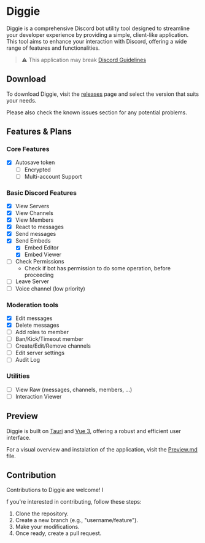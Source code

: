 # Diggie

Diggie is a comprehensive Discord bot utility tool designed to streamline your developer experience by providing a simple, client-like application. This tool aims to enhance your interaction with Discord, offering a wide range of features and functionalities.

> ⚠️ This application may break [Discord Guidelines](https://discord.com/safety/platform-manipulation-policy-explainer)

## Download

To download Diggie, visit the [releases](https://github.com/oxydien/diggie/releases) page and select the version that suits your needs. 

Please also check the known issues section for any potential problems.

## Features & Plans

### Core Features

- [x] Autosave token
  - [ ] Encrypted
  - [ ] Multi-account Support

### Basic Discord Features

- [x] View Servers
- [x] View Channels
- [x] View Members
- [x] React to messages
- [x] Send messages
- [x] Send Embeds
  - [x] Embed Editor
  - [x] Embed Viewer
- [ ] Check Permissions
  - Check if bot has permission to do some operation, before proceeding
- [ ] Leave Server
- [ ] Voice channel (low priority)

### Moderation tools

- [x] Edit messages
- [x] Delete messages
- [ ] Add roles to member
- [ ] Ban/Kick/Timeout member
- [ ] Create/Edit/Remove channels
- [ ] Edit server settings
- [ ] Audit Log

### Utilities

- [ ] View Raw (messages, channels, members, ...)
- [ ] Interaction Viewer

## Preview

Diggie is built on [Tauri](https://beta.tauri.app/) and [Vue 3](https://vuejs.org/), offering a robust and efficient user interface.

For a visual overview and instalation of the application, visit the [Preview.md](/Preview.md) file.

## Contribution

Contributions to Diggie are welcome! I

f you're interested in contributing, follow these steps:
1. Clone the repository.
2. Create a new branch (e.g., "username/feature").
3. Make your modifications.
4. Once ready, create a pull request.
